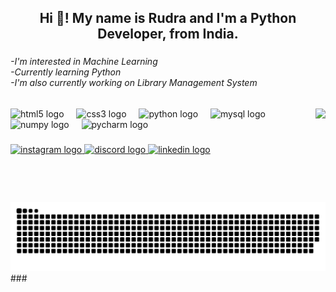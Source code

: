 <h2 align="center">Hi 👋! My name is Rudra and I'm a Python Developer, from India.</h2>

###

<h6 align="left">-I'm interested in Machine Learning<br>-Currently learning Python<br>-I'm also currently working on Library Management System</h6>

###

<img align="right" height="150" src="https://media1.tenor.com/m/SY_ipFXwR6cAAAAd/gogeta.gif"  />

###

<div align="left">
  <img src="https://cdn.jsdelivr.net/gh/devicons/devicon/icons/html5/html5-original.svg" height="40" alt="html5 logo"  />
  <img width="12" />
  <img src="https://cdn.jsdelivr.net/gh/devicons/devicon/icons/css3/css3-original.svg" height="40" alt="css3 logo"  />
  <img width="12" />
  <img src="https://cdn.jsdelivr.net/gh/devicons/devicon/icons/python/python-original.svg" height="40" alt="python logo"  />
  <img width="12" />
  <img src="https://cdn.jsdelivr.net/gh/devicons/devicon/icons/mysql/mysql-original-wordmark.svg" height="40" alt="mysql logo"  />
  <img width="12" />
  <img src="https://cdn.jsdelivr.net/gh/devicons/devicon/icons/numpy/numpy-original.svg" height="40" alt="numpy logo"  />
  <img width="12" />
  <img src="https://cdn.jsdelivr.net/gh/devicons/devicon/icons/pycharm/pycharm-original.svg" height="40" alt="pycharm logo"  />
</div>

###

<div align="left">
  <a href="https://www.instagram.com/___rudraa.___" target="_blank">
    <img src="https://img.shields.io/static/v1?message=Instagram&logo=instagram&label=&color=E4405F&logoColor=white&labelColor=&style=for-the-badge" height="35" alt="instagram logo"  />
  </a>
  <a href="https://www.discord.com/users/seaththebrainless" target="_blank">
    <img src="https://img.shields.io/static/v1?message=Discord&logo=discord&label=&color=7289DA&logoColor=white&labelColor=&style=for-the-badge" height="35" alt="discord logo"  />
  </a>
  <a href="https://www.linkedin.com/in/rudra-sharma-687a2b345?lipi=urn%3Ali%3Apage%3Ad_flagship3_profile_view_base_contact_details%3BB%2Be205cZQzSMNnYAGpG%2Bvw%3D%3D" target="_blank">
    <img src="https://img.shields.io/static/v1?message=LinkedIn&logo=linkedin&label=&color=0077B5&logoColor=white&labelColor=&style=for-the-badge" height="35" alt="linkedin logo"  />
  </a>
</div>

###

<br clear="both">

<picture>
  <source media="(prefers-color-scheme: dark)" srcset="https://raw.githubusercontent.com/Rudrawhy/Rudrawhy/output/github-snake-dark.svg" />
  <source media="(prefers-color-scheme: light)" srcset="https://raw.githubusercontent.com/Rudrawhy/Rudrawhy/output/github-snake.svg" />
  <img alt="github-snake" src="https://raw.githubusercontent.com/Rudrawhy/Rudrawhy/output/github-snake.svg" />
</picture>
###
